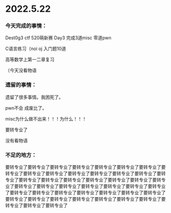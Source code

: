 # 2022.5.22

### 今天完成的事情：

Dest0g3 ctf 520萌新赛 Day3 完成3道misc 零道pwn

C语言练习（noi oj 入门题10道

高等数学上第一二章复习

（今天没看物语

### 遗留的事情：

遗留了很多事情。我困死了。

pwn不会 成废比了。

misc为什么做不出来！！！为什么！！！

要转专业了

没有看物语

### 不足的地方：

要转专业了要转专业了要转专业了要转专业了要转专业了要转专业了要转专业了要转专业了要转专业了要转专业了要转专业了要转专业了要转专业了要转专业了要转专业了要转专业了要转专业了要转专业了要转专业了要转专业了要转专业了要转专业了要转专业了要转专业了要转专业了要转专业了要转专业了要转专业了要转专业了要转专业了要转专业了要转专业了要转专业了要转专业了要转专业了要转专业了要转专业了要转专业了要转专业了要转专业了要转专业了要转专业了要转专业了要转专业了要转专业了要转专业了